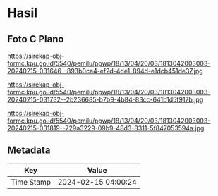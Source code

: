 # Hasil

## Foto C Plano

https://sirekap-obj-formc.kpu.go.id/5540/pemilu/ppwp/18/13/04/20/03/1813042003003-20240215-031646--893b0ca4-ef2d-4de1-894d-e1dcb451de37.jpg

https://sirekap-obj-formc.kpu.go.id/5540/pemilu/ppwp/18/13/04/20/03/1813042003003-20240215-031732--2b236685-b7b9-4b84-83cc-641b1d5f917b.jpg

https://sirekap-obj-formc.kpu.go.id/5540/pemilu/ppwp/18/13/04/20/03/1813042003003-20240215-031819--729a3229-09b9-48d3-8311-5f847053594a.jpg


## Metadata

| Key        | Value               |
| ---------- | ------------------- |
| Time Stamp | 2024-02-15 04:00:24 |



